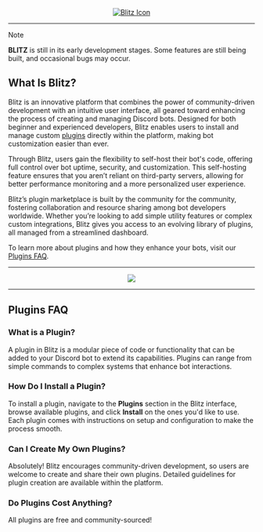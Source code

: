 <div align="center">
  <a href="https://discord.blitz-bots.com">
    <img src="https://assets.blitz-bots.com/blitz_long_icon.png" alt="Blitz Icon"/>
  </a>
</div>

---

> [!NOTE]  
> **BLITZ** is still in its early development stages. Some features are still being built, and occasional bugs may occur.

## What Is Blitz?

Blitz is an innovative platform that combines the power of community-driven development with an intuitive user interface, all geared toward enhancing the process of creating and managing Discord bots. Designed for both beginner and experienced developers, Blitz enables users to install and manage custom [plugins](#plugins-faq) directly within the platform, making bot customization easier than ever.

Through Blitz, users gain the flexibility to self-host their bot's code, offering full control over bot uptime, security, and customization. This self-hosting feature ensures that you aren’t reliant on third-party servers, allowing for better performance monitoring and a more personalized user experience. 

Blitz’s plugin marketplace is built by the community for the community, fostering collaboration and resource sharing among bot developers worldwide. Whether you’re looking to add simple utility features or complex custom integrations, Blitz gives you access to an evolving library of plugins, all managed from a streamlined dashboard.

To learn more about plugins and how they enhance your bots, visit our [Plugins FAQ](#plugins-faq).

---

<div align="center">  
  <img src="https://assets.blitz-bots.com/powered_by.png">
</div> 

---

## Plugins FAQ

### <a id="plugins-faq"></a>What is a Plugin?
A plugin in Blitz is a modular piece of code or functionality that can be added to your Discord bot to extend its capabilities. Plugins can range from simple commands to complex systems that enhance bot interactions.

### How Do I Install a Plugin?
To install a plugin, navigate to the **Plugins** section in the Blitz interface, browse available plugins, and click **Install** on the ones you'd like to use. Each plugin comes with instructions on setup and configuration to make the process smooth.

### Can I Create My Own Plugins?
Absolutely! Blitz encourages community-driven development, so users are welcome to create and share their own plugins. Detailed guidelines for plugin creation are available within the platform.

### Do Plugins Cost Anything?
All plugins are free and community-sourced!

